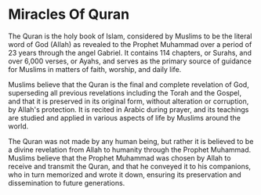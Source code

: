 # Miracles Of Quran
The Quran is the holy book of Islam, considered by Muslims to be the literal word of God (Allah) as revealed to the Prophet Muhammad over a period of 23 years through the angel Gabriel. It contains 114 chapters, or Surahs, and over 6,000 verses, or Ayahs, and serves as the primary source of guidance for Muslims in matters of faith, worship, and daily life.

Muslims believe that the Quran is the final and complete revelation of God, superseding all previous revelations including the Torah and the Gospel, and that it is preserved in its original form, without alteration or corruption, by Allah's protection. It is recited in Arabic during prayer, and its teachings are studied and applied in various aspects of life by Muslims around the world.

The Quran was not made by any human being, but rather it is believed to be a divine revelation from Allah to humanity through the Prophet Muhammad. Muslims believe that the Prophet Muhammad was chosen by Allah to receive and transmit the Quran, and that he conveyed it to his companions, who in turn memorized and wrote it down, ensuring its preservation and dissemination to future generations.

